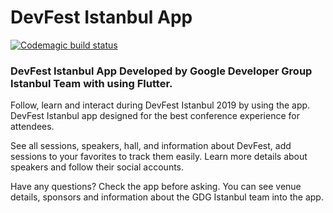 # DevFest Istanbul App

[![Codemagic build status](https://api.codemagic.io/apps/5dcdeb195b37710010396699/5dcdeb195b37710010396698/status_badge.svg)](https://codemagic.io/apps/5dcdeb195b37710010396699/5dcdeb195b37710010396698/latest_build)

### DevFest Istanbul App Developed by Google Developer Group Istanbul Team with using Flutter.

Follow, learn and interact during DevFest Istanbul 2019 by using the app. DevFest Istanbul app designed for the best conference experience for attendees. 

See all sessions, speakers, hall, and information about DevFest, add sessions to your favorites to track them easily. Learn more details about speakers and follow their social accounts. 

Have any questions? Check the app before asking. You can see venue details, sponsors and information about the GDG Istanbul team into the app. 
